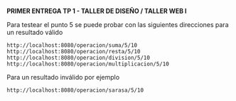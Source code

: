 **PRIMER ENTREGA TP 1 - TALLER DE DISEÑO / TALLER WEB I**

Para testear el punto 5 se puede probar con las siguientes direcciones para un resultado válido

`http://localhost:8080/operacion/suma/5/10`
`http://localhost:8080/operacion/resta/5/10`
`http://localhost:8080/operacion/division/5/10`
`http://localhost:8080/operacion/multiplicacion/5/10`

Para un resultado inválido por ejemplo

`http://localhost:8080/operacion/sarasa/5/10`

